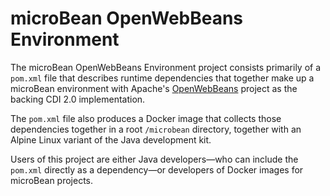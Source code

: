 # microBean OpenWebBeans Environment

The microBean OpenWebBeans Environment project consists primarily of a
`pom.xml` file that describes runtime dependencies that together make
up a microBean environment with Apache's
[OpenWebBeans](http://openwebbeans.apache.org) project as the backing
CDI 2.0 implementation.

The `pom.xml` file also produces a Docker image that collects those
dependencies together in a root `/microbean` directory, together with
an Alpine Linux variant of the Java development kit.

Users of this project are either Java developers&mdash;who can include
the `pom.xml` directly as a dependency&mdash;or developers of Docker
images for microBean projects.

